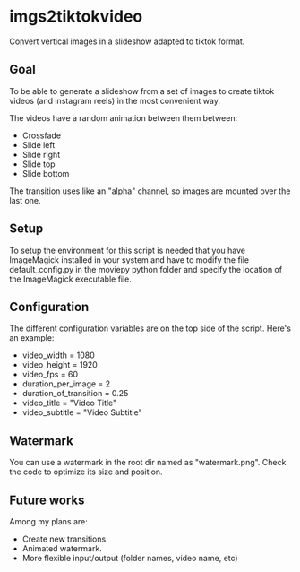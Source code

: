 # imgs2tiktokvideo
Convert vertical images in a slideshow adapted to tiktok format.

## Goal
To be able to generate a slideshow from a set of images to create tiktok videos (and instagram reels) in the most convenient way.

The videos have a random animation between them between:
- Crossfade
- Slide left
- Slide right
- Slide top
- Slide bottom

The transition uses like an "alpha" channel, so images are mounted over the last one.

## Setup
To setup the environment for this script is needed that you have ImageMagick installed in your system and have to modify the file default_config.py in the moviepy python folder and specify the location of the ImageMagick executable file.

## Configuration
The different configuration variables are on the top side of the script. Here's an example:

- video_width = 1080
- video_height = 1920
- video_fps = 60
- duration_per_image = 2
- duration_of_transition = 0.25
- video_title = "Video Title"
- video_subtitle = "Video Subtitle"
 
## Watermark
You can use a watermark in the root dir named as "watermark.png". Check the code to optimize its size and position.

## Future works
Among my plans are:
- Create new transitions.
- Animated watermark.
- More flexible input/output (folder names, video name, etc)